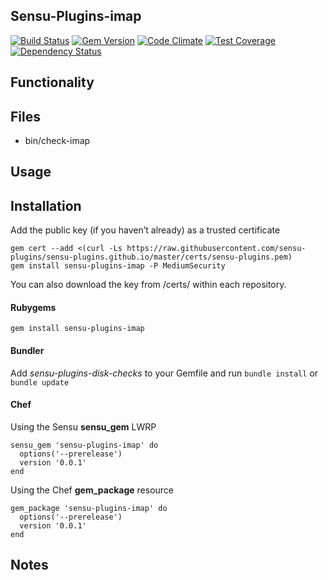 ## Sensu-Plugins-imap

[![Build Status](https://travis-ci.org/sensu-plugins/sensu-plugins-imap.svg?branch=master)](https://travis-ci.org/sensu-plugins/sensu-plugins-imap)
[![Gem Version](https://badge.fury.io/rb/sensu-plugins-imap.svg)](http://badge.fury.io/rb/sensu-plugins-imap)
[![Code Climate](https://codeclimate.com/github/sensu-plugins/sensu-plugins-imap/badges/gpa.svg)](https://codeclimate.com/github/sensu-plugins/sensu-plugins-imap)
[![Test Coverage](https://codeclimate.com/github/sensu-plugins/sensu-plugins-imap/badges/coverage.svg)](https://codeclimate.com/github/sensu-plugins/sensu-plugins-imap)
[![Dependency Status](https://gemnasium.com/sensu-plugins/sensu-plugins-imap.svg)](https://gemnasium.com/sensu-plugins/sensu-plugins-imap)

## Functionality

## Files
 * bin/check-imap

## Usage

## Installation

Add the public key (if you haven’t already) as a trusted certificate

```
gem cert --add <(curl -Ls https://raw.githubusercontent.com/sensu-plugins/sensu-plugins.github.io/master/certs/sensu-plugins.pem)
gem install sensu-plugins-imap -P MediumSecurity
```

You can also download the key from /certs/ within each repository.

#### Rubygems

`gem install sensu-plugins-imap`

#### Bundler

Add *sensu-plugins-disk-checks* to your Gemfile and run `bundle install` or `bundle update`

#### Chef

Using the Sensu **sensu_gem** LWRP
```
sensu_gem 'sensu-plugins-imap' do
  options('--prerelease')
  version '0.0.1'
end
```

Using the Chef **gem_package** resource
```
gem_package 'sensu-plugins-imap' do
  options('--prerelease')
  version '0.0.1'
end
```

## Notes
